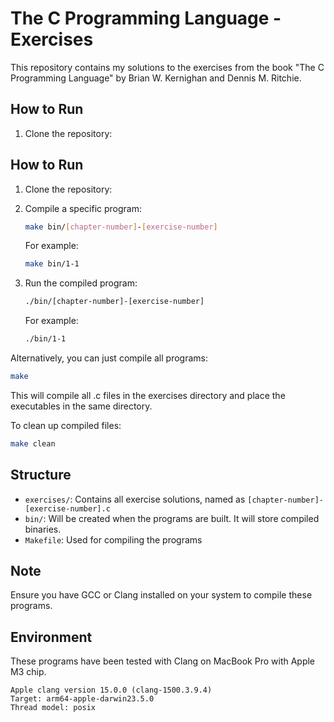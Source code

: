 # The C Programming Language - Exercises

This repository contains my solutions to the exercises from the book "The C Programming Language" by Brian W. Kernighan and Dennis M. Ritchie.

## How to Run

1. Clone the repository:

## How to Run

1. Clone the repository:

2. Compile a specific program:

   ```bash
   make bin/[chapter-number]-[exercise-number]
   ```

   For example:

   ```bash
   make bin/1-1
   ```

3. Run the compiled program:

   ```bash
   ./bin/[chapter-number]-[exercise-number]
   ```

   For example:

   ```bash
   ./bin/1-1
   ```

Alternatively, you can just compile all programs:

```bash
make
```

This will compile all .c files in the exercises directory and place the executables in the same directory.

To clean up compiled files:

```bash
make clean
```

## Structure

- `exercises/`: Contains all exercise solutions, named as `[chapter-number]-[exercise-number].c`
- `bin/`: Will be created when the programs are built. It will store compiled binaries.
- `Makefile`: Used for compiling the programs

## Note

Ensure you have GCC or Clang installed on your system to compile these programs.

## Environment

These programs have been tested with Clang on MacBook Pro with Apple M3 chip.

```
Apple clang version 15.0.0 (clang-1500.3.9.4)
Target: arm64-apple-darwin23.5.0
Thread model: posix
```
